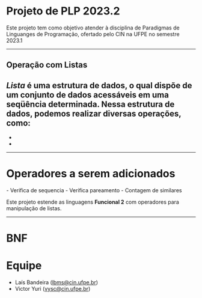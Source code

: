 # Projeto de PLP 2023.2
Este projeto tem como objetivo atender à disciplina de Paradigmas de Linguanges de Programação, ofertado pelo CIN na UFPE no semestre 2023.1

***
## Operação com Listas

*Lista* é uma estrutura de dados, o qual dispõe de um conjunto de dados acessáveis em uma seqüência determinada. Nessa estrutura de dados, podemos realizar diversas operações, como:
 - 
 - 
 - 


***

<h1>Operadores a serem adicionados</h1>
- Verifica de sequencia
- Verifica pareamento
- Contagem de similares

Este projeto estende as linguagens **Funcional 2** com operadores para manipulação de listas.
***
<h1>BNF</h1>


<h1>Equipe</h1>

- Laís Bandeira (lbms@cin.ufpe.br)
- Victor Yuri (vysc@cin.ufpe.br)